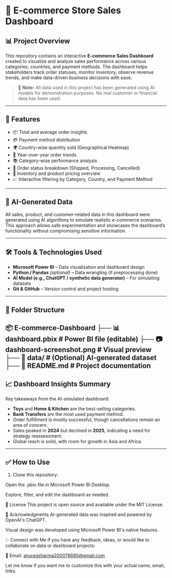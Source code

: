 # 🛒 E-commerce Store Sales Dashboard

## 📊 Project Overview

This repository contains an interactive **E-commerce Sales Dashboard** created to visualize and analyze sales performance across various categories, countries, and payment methods. The dashboard helps stakeholders track order statuses, monitor inventory, observe revenue trends, and make data-driven business decisions with ease.

> 🧠 **Note:** All data used in this project has been generated using AI models for demonstration purposes. No real customer or financial data has been used.

---

## 🚀 Features
- 📦 Total and average order insights
- 💳 Payment method distribution
- 🌍 Country-wise quantity sold (Geographical Heatmap)
- 📅 Year-over-year order trends
- 📚 Category-wise performance analysis
- 🚚 Order status breakdown (Shipped, Processing, Cancelled)
- 🧾 Inventory and product pricing overview
- 📈 Interactive filtering by Category, Country, and Payment Method

---

## 🧠 AI-Generated Data

All sales, product, and customer-related data in this dashboard were generated using AI algorithms to simulate realistic e-commerce scenarios. This approach allows safe experimentation and showcases the dashboard’s functionality without compromising sensitive information.

---

## 🛠️ Tools & Technologies Used

- **Microsoft Power BI** – Data visualization and dashboard design
- **Python / Pandas** *(optional)* – Data wrangling (if preprocessing done)
- **AI Model (e.g., ChatGPT / synthetic data generator)** – For simulating datasets
- **Git & GitHub** – Version control and project hosting

---

## 📁 Folder Structure

📦 E-commerce-Dashboard ├── 📊 dashboard.pbix # Power BI file (editable) ├── 📷 dashboard-screenshot.png # Visual preview ├── 📁 data/ # (Optional) AI-generated dataset ├── 📄 README.md # Project documentation
---

## 📈 Dashboard Insights Summary

Key takeaways from the AI-simulated dashboard:
- **Toys** and **Home & Kitchen** are the best-selling categories.
- **Bank Transfers** are the most used payment method.
- Order fulfillment is mostly successful, though cancellations remain an area of concern.
- Sales peaked in **2024** but declined in **2025**, indicating a need for strategy reassessment.
- Global reach is solid, with room for growth in Asia and Africa.

---

## ✅ How to Use

1. Clone this repository:

Open the .pbix file in Microsoft Power BI Desktop.

Explore, filter, and edit the dashboard as needed.

📌 License
This project is open source and available under the MIT License.

🙌 Acknowledgments
AI-generated data was inspired and powered by OpenAI's ChatGPT.

Visual design was developed using Microsoft Power BI's native features.

✨ Connect with Me
If you have any feedback, ideas, or would like to collaborate on data or dashboard projects:

📧 Email: anuragsharma200078690@gmail.com


Let me know if you want me to customize this with your actual name, email, links.
